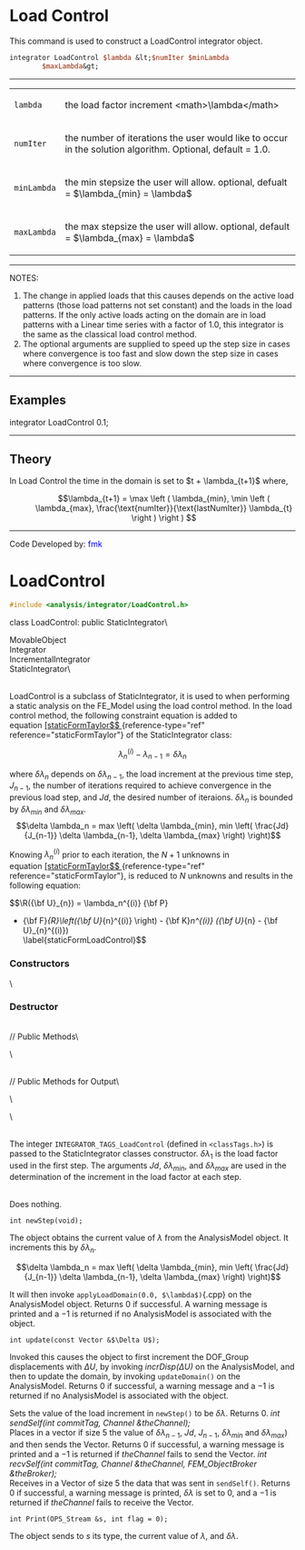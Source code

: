 # Load Control

<p>This command is used to construct a LoadControl integrator
object.</p>

```tcl
integrator LoadControl $lambda &lt;$numIter $minLambda
        $maxLambda&gt;
```
<hr />
<table>
<tbody>
<tr class="odd">
<td><p><code class="parameter-table-variable">lambda</code></p></td>
<td><p>the load factor increment
&lt;math&gt;\lambda&lt;/math&gt;</p></td>
</tr>
<tr class="even">
<td><p><code class="parameter-table-variable">numIter</code></p></td>
<td><p>the number of iterations the user would like to occur in the
solution algorithm. Optional, default = 1.0.</p></td>
</tr>
<tr class="odd">
<td><p><code class="parameter-table-variable">minLambda</code></p></td>
<td><p>the min stepsize the user will allow. optional, defualt =
$\lambda_{min} = \lambda$</p></td>
</tr>
<tr class="even">
<td><p><code class="parameter-table-variable">maxLambda</code></p></td>
<td><p>the max stepsize the user will allow. optional, default =
$\lambda_{max} = \lambda$</p></td>
</tr>
</tbody>
</table>
<hr />
<p>NOTES:</p>
<ol>
<li>The change in applied loads that this causes depends on the active
load patterns (those load patterns not set constant) and the loads in
the load patterns. If the only active loads acting on the domain are in
load patterns with a Linear time series with a factor of 1.0, this
integrator is the same as the classical load control method.</li>
<li>The optional arguments are supplied to speed up the step size in
cases where convergence is too fast and slow down the step size in cases
where convergence is too slow.</li>
</ol>
<hr />

## Examples

<p>integrator LoadControl 0.1;</p>
<hr />

## Theory

<p>In Load Control the time in the domain is set to $t +
\lambda_{t+1}$ where,</p>
<dl>
<dt></dt>
<dd>

$$\lambda_{t+1} = \max \left ( \lambda_{min}, \min \left (
\lambda_{max}, \frac{\text{numIter}}{\text{lastNumIter}} \lambda_{t}
\right ) \right ) $$

</dd>
</dl>
<hr />
<p>Code Developed by: <span style="color:blue">fmk</span></p>

# LoadControl 

```cpp
#include <analysis/integrator/LoadControl.h>
```

class LoadControl: public StaticIntegrator\

MovableObject\
Integrator\
IncrementalIntegrator\
StaticIntegrator\

\
LoadControl is a subclass of StaticIntegrator, it is used to when
performing a static analysis on the FE_Model using the load control
method. In the load control method, the following constraint equation is
added to
equation [\[staticFormTaylor$$
](#staticFormTaylor){reference-type="ref"
reference="staticFormTaylor"} of the StaticIntegrator class:

$$\lambda_n^{(i)} - \lambda_{n-1} = \delta \lambda_n$$

where $\delta \lambda_n$ depends on $\delta \lambda_{n-1}$, the load
increment at the previous time step, $J_{n-1}$, the number of iterations
required to achieve convergence in the previous load step, and $Jd$, the
desired number of iteraions. $\delta
\lambda_n$ is bounded by $\delta \lambda_{min}$ and
$\delta \lambda_{max}$.
$$\delta \lambda_n = max \left( \delta \lambda_{min}, min \left(
\frac{Jd}{J_{n-1}} \delta \lambda_{n-1}, \delta \lambda_{max} \right) \right)$$

Knowing $\lambda_n^{(i)}$ prior to each iteration, the $N+1$ unknowns in
equation [\[staticFormTaylor$$
](#staticFormTaylor){reference-type="ref"
reference="staticFormTaylor"}, is reduced to $N$ unknowns and results in
the following equation:

$$\R({\bf U}_{n}) = \lambda_n^{(i)} {\bf P} 
 - {\bf F}_{R}\left({\bf U}_{n}^{(i)} \right) - 
{\bf K}_n^{(i)} 
({\bf U}_{n} - {\bf U}_{n}^{(i)})  
\label{staticFormLoadControl}$$


### Constructors

\
### Destructor

\
// Public Methods\

\

\
// Public Methods for Output\

\

\

\
The integer `INTEGRATOR_TAGS_LoadControl` (defined in  `<classTags.h>`)
is passed to the StaticIntegrator classes constructor.
$\delta \lambda_1$ is the load factor used in the first step. The
arguments $Jd$, $\delta \lambda_{min}$, and $\delta
\lambda_{max}$ are used in the determination of the increment in the
load factor at each step.

\
Does nothing.


```{.cpp}
int newStep(void);
```

The object obtains the current value of $\lambda$ from the AnalysisModel
object. It increments this by $\delta \lambda_n$.

$$\delta \lambda_n = max \left( \delta \lambda_{min}, min \left(
\frac{Jd}{J_{n-1}} \delta \lambda_{n-1}, \delta \lambda_{max} \right) \right)$$

It will then invoke `applyLoadDomain(0.0, $\lambda$)`{.cpp} on the
AnalysisModel object. Returns $0$ if successful. A warning message is
printed and a $-1$ is returned if no AnalysisModel is associated with
the object.

```{.cpp}
int update(const Vector &$\Delta U$);
```

Invoked this causes the object to first increment the DOF_Group
displacements with $\Delta U$, by invoking *incrDisp($\Delta U)$* on the
AnalysisModel, and then to update the domain, by invoking
`updateDomain()` on the AnalysisModel. Returns $0$ if successful, a
warning message and a $-1$ is returned if no AnalysisModel is associated
with the object.

Sets the value of the load increment in `newStep()` to be $\delta
\lambda$. Returns $0$.
*int sendSelf(int commitTag, Channel &theChannel);* \
Places in a vector if size 5 the value of $\delta \lambda_{n-1}$, $Jd$,
$J_{n-1}$, $\delta \lambda_{min}$ and $\delta \lambda_{max}$) and then
sends the Vector. Returns $0$ if successful, a warning message is
printed and a $-1$ is returned if *theChannel* fails to send the
Vector.
*int recvSelf(int commitTag, Channel &theChannel, FEM_ObjectBroker
&theBroker);* \
Receives in a Vector of size 5 the data that was sent in `sendSelf()`.
Returns $0$ if successful, a warning message is printed, $\delta
\lambda$ is set to $0$, and a $-1$ is returned if *theChannel* fails to
receive the Vector.

```{.cpp}
int Print(OPS_Stream &s, int flag = 0);
```

The object sends to $s$ its type, the current value of $\lambda$, and
$\delta \lambda$.
